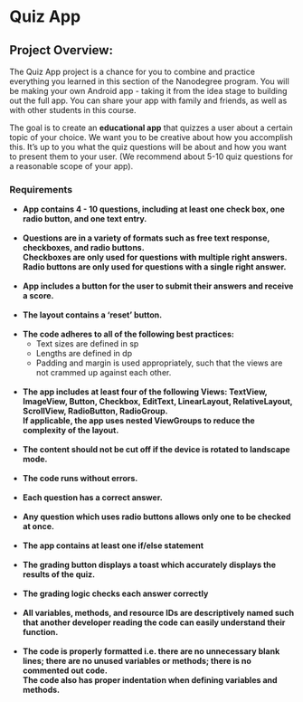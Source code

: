 # Quiz App
<h2>Project Overview:</h2>

The Quiz App project is a chance for you to combine and practice everything you learned in this section of the Nanodegree program. You will be making your own Android app - taking it from the idea stage to building out the full app. You can share your app with family and friends, as well as with other students in this course.

The goal is to create an <b>educational app</b> that quizzes a user about a certain topic of your choice. We want you to be creative about how you accomplish this. It’s up to you what the quiz questions will be about and how you want to present them to your user. (We recommend about 5-10 quiz questions for a reasonable scope of your app).

<h3>Requirements</h3>

<ul>
<li><b>App contains 4 - 10 questions, including at least one check box, one radio button, and one text entry.</b></li>
<br>
<li><b>Questions are in a variety of formats such as free text response, checkboxes, and radio buttons.
<br>Checkboxes are only used for questions with multiple right answers. Radio buttons are only used for questions with a single right answer.</li></b>
<br>
<li><b>App includes a button for the user to submit their answers and receive a score.</b></li>
<br>
<li><b>The layout contains a ‘reset’ button.</b></li>
<br>
<li><b>The code adheres to all of the following best practices:</b>
  <ul><li>Text sizes are defined in sp</li>
  <li>Lengths are defined in dp</li>
  <li>Padding and margin is used appropriately, such that the views are not crammed up against each other.</li>
</ul></li>
<br>
<li><b>The app includes at least four of the following Views: TextView, ImageView, Button, Checkbox, EditText, LinearLayout, RelativeLayout, ScrollView, RadioButton, RadioGroup.
<br>If applicable, the app uses nested ViewGroups to reduce the complexity of the layout.</li></b>
<br>
<li><b>The content should not be cut off if the device is rotated to landscape mode.</li></b>
<br>
<li><b>The code runs without errors.</li></b>
<br>
<li><b>Each question has a correct answer.</li></b>
<br>
<li><b>Any question which uses radio buttons allows only one to be checked at once.</li></b>
<br>
<li><b>The app contains at least one if/else statement</li></b>
<br>
<li><b>The grading button displays a toast which accurately displays the results of the quiz.</li></b>
<br>
<li><b>The grading logic checks each answer correctly</li></b>
<br>
<li><b>All variables, methods, and resource IDs are descriptively named such that another developer reading the code can easily understand their function.</li></b>
<br>
<li><b>The code is properly formatted i.e. there are no unnecessary blank lines; there are no unused variables or methods; there is no commented out code.
<br>The code also has proper indentation when defining variables and methods.</li></b>
</ul>
